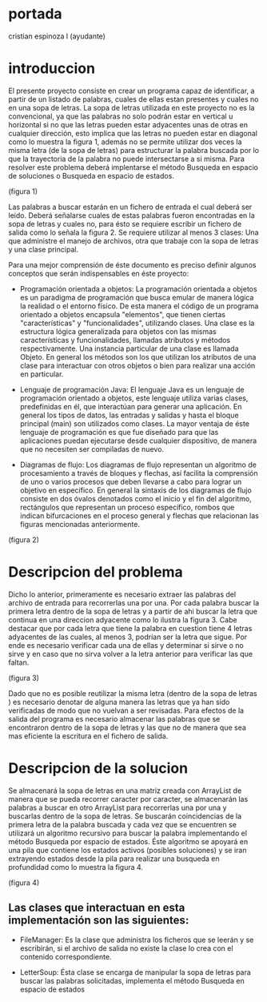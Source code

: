 # portada

cristian espinoza l (ayudante)

# introduccion

El presente proyecto consiste en crear un programa capaz de identificar, a partir de un listado de palabras, cuales de ellas estan presentes y cuales no en una sopa de letras. La sopa de letras utilizada en este proyecto no es la convencional, ya que las palabras no solo podrán estar en vertical u horizontal si no que las letras pueden estar adyacentes unas de otras en cualquier dirección, esto implica que las letras no pueden estar en diagonal como lo muestra la figura 1, además no se permite utilizar dos veces la misma letra (de la sopa de letras) para estructurar la palabra buscada por lo que la trayectoria de la palabra no puede intersectarse a si misma. Para resolver este problema deberá implentarse el método Busqueda en espacio de soluciones o Busqueda en espacio de estados.

(figura 1)

Las palabras a buscar estarán en un fichero de entrada el cual deberá ser leido. Deberá señalarse cuales de estas palabras fueron encontradas en la sopa de letras y cuales no, para ésto se requiere escribir un fichero de salida como lo señala la figura 2. Se requiere utilizar al menos 3 clases: Una que administre el manejo de archivos, otra que trabaje con la sopa de letras y una clase principal.

Para una mejor comprensión de éste documento es preciso definir algunos conceptos que
serán indispensables en éste proyecto:

* Programación orientada a objetos:
	La programación orientada a objetos es un paradigma de programación que busca emular
	de manera lógica la realidad o el entorno físico. De esta manera el código de un programa
	orientado a objetos encapsula "elementos", que tienen ciertas "características" y
	"funcionalidades", utilizando clases. Una clase es la estructura lógica generalizada para
	objetos con las mismas características y funcionalidades, llamadas atributos y métodos
	respectivamente. Una instancia particular de una clase es llamada Objeto. En general los
	métodos son los que utilizan los atributos de una clase para interactuar con otros objetos o
	bien para realizar una acción en particular.

* Lenguaje de programación Java:
	El lenguaje Java es un lenguaje de programación orientado a objetos, este lenguaje utiliza
	varias clases, predefinidas en él, que interactúan para generar una aplicación. En general
	los tipos de datos, las entradas y salidas y hasta el bloque principal (main) son utilizados
	como clases. La mayor ventaja de éste lenguaje de programación es que fue diseñado para
	que las aplicaciones puedan ejecutarse desde cualquier dispositivo, de manera que no
	necesiten ser compiladas de nuevo.

* Diagramas de flujo:
	Los diagramas de flujo representan un algoritmo de procesamiento a través de bloques y
	flechas, así facilita la comprensión de uno o varios procesos que deben llevarse a cabo para
	lograr un objetivo en específico. En general la sintaxis de los diagramas de flujo consiste en
	dos óvalos denotados como el inicio y el fin del algoritmo, rectángulos que representan un
	proceso específico, rombos que indican bifurcaciones en el proceso general y flechas que
	relacionan las figuras mencionadas anteriormente.

(figura 2)

# Descripcion del problema

Dicho lo anterior, primeramente es necesario extraer las palabras del archivo de entrada para recorrerlas una por una. Por cada palabra buscar la primera letra dentro de la sopa de letras y a partir de ahi buscar la letra que continua en una direccion adyacente como lo ilustra la figura 3. Cabe destacar que por cada letra que tiene la palabra en cuestion tiene 4 letras adyacentes de las cuales, al menos 3, podrían ser la letra que sigue. Por ende es necesario verificar cada una de ellas y determinar si sirve o no sirve y en caso que no sirva volver a la letra anterior para verificar las que faltan.

(figura 3)

Dado que no es posible reutilizar la misma letra (dentro de la sopa de letras ) es necesario denotar de alguna manera las letras que ya han sido verificadas de modo que no vuelvan a ser revisadas. Para efectos de la salida del programa es necesario almacenar las palabras que se encontraron dentro de la sopa de letras y las que no de manera que sea mas eficiente la escritura en el fichero de salida.

# Descripcion de la solucion

Se almacenará la sopa de letras en una matriz creada con ArrayList<String> de manera que se pueda recorrer caracter por caracter, se almacenarán las palabras a buscar en otro ArrayList<String> para recorrerlas una por una y buscarlas dentro de la sopa de letras. Se buscarán coincidencias de la primera letra de la palabra buscada y cada vez que se encuentren se utilizará un algoritmo recursivo para buscar la palabra implementando el método Busqueda por espacio de estados. Éste algoritmo se apoyará en una pila que contiene los estados activos (posibles soluciones) y se iran extrayendo estados desde la pila para realizar una busqueda en profundidad como lo muestra la figura 4.

(figura 4)

## Las clases que interactuan en esta implementación son las siguientes:

* FileManager: Es la clase que administra los ficheros que se leerán y se escribirán, si el archivo de salida no existe la clase lo crea con el contenido correspondiente.

* LetterSoup: Ésta clase se encarga de manipular la sopa de letras para buscar las palabras solicitadas, implementa el método Busqueda en espacio de estados 








